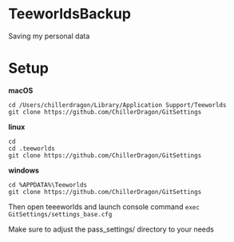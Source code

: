 # TeeworldsBackup
Saving my personal data

# Setup
**macOS**
```
cd /Users/chillerdragon/Library/Application Support/Teeworlds
git clone https://github.com/ChillerDragon/GitSettings
```
**linux**
```
cd
cd .teeworlds
git clone https://github.com/ChillerDragon/GitSettings
```
**windows**
```
cd %APPDATA%\Teeworlds
git clone https://github.com/ChillerDragon/GitSettings
```

Then open teeeworlds and launch console command
```exec GitSettings/settings_base.cfg```

Make sure to adjust the pass_settings/ directory to your needs
